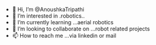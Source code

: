 - 👋 Hi, I’m @AnoushkaTripathi
- 👀 I’m interested in .robotics..
- 🌱 I’m currently learning ...aerial robotics
- 💞️ I’m looking to collaborate on ...robot related projects
- 📫 How to reach me ...via linkedin or mail

<!---
AnoushkaTripathi/AnoushkaTripathi is a ✨ special ✨ repository because its `README.md` (this file) appears on your GitHub profile.
You can click the Preview link to take a look at your changes.
--->
